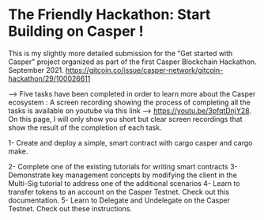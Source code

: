 # The Friendly Hackathon: Start Building on Casper !
This is my slightly more detailed submission for the "Get started with Casper" project organized as part of the first Casper Blockchain Hackathon. September 2021.
https://gitcoin.co/issue/casper-network/gitcoin-hackathon/29/100026611



--> Five tasks have been completed in order to learn more about the Casper ecosystem :
A screen recording showing the process of completing all the tasks is available on youtube via this link --> https://youtu.be/3pfqtDnjY28. On this page, I will only show you short but clear screen recordings that show the result of the completion of each task.

1- Create and deploy a simple, smart contract with cargo casper and cargo make.








2- Complete one of the existing tutorials for writing smart contracts
3- Demonstrate key management concepts by modifying the client in the Multi-Sig tutorial to address one of the additional scenarios
4- Learn to transfer tokens to an account on the Casper Testnet. Check out this documentation.
5- Learn to Delegate and Undelegate on the Casper Testnet. Check out these instructions.

